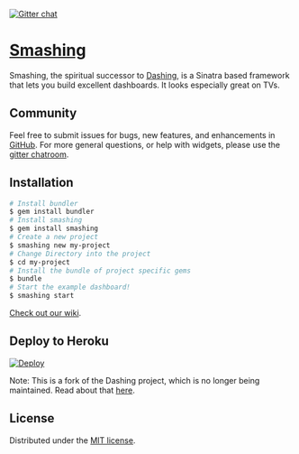 [![Gitter chat](https://badges.gitter.im/smashing.svg)](https://gitter.im/Smashing)

# [Smashing](https://github.com/Smashing/smashing/wiki)

Smashing, the spiritual successor to [Dashing](https://github.com/Shopify/dashing), is a Sinatra based framework that lets you build excellent dashboards. It looks especially great on TVs.

## Community

Feel free to submit issues for bugs, new features, and enhancements in [GitHub](https://github.com/Smashing/smashing/issues). For more general questions, or help with widgets, please use the [gitter chatroom](https://gitter.im/Smashing).

## Installation

```bash
# Install bundler
$ gem install bundler
# Install smashing
$ gem install smashing
# Create a new project
$ smashing new my-project
# Change Directory into the project
$ cd my-project
# Install the bundle of project specific gems
$ bundle
# Start the example dashboard!
$ smashing start
```

[Check out our wiki](https://github.com/Smashing/smashing/wiki).

## Deploy to Heroku
[![Deploy](https://www.herokucdn.com/deploy/button.svg)](https://heroku.com/deploy)

Note: This is a fork of the Dashing project, which is no longer being maintained. Read about that [here](https://github.com/Shopify/dashing/issues/711).

## License
Distributed under the [MIT license](MIT-LICENSE).
